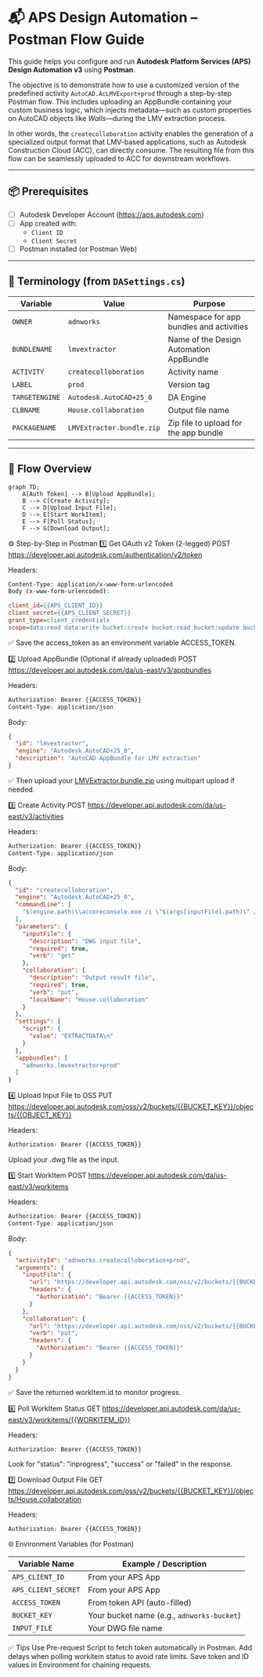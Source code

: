 # 📬 APS Design Automation – Postman Flow Guide

This guide helps you configure and run **Autodesk Platform Services (APS) Design Automation v3** using **Postman**.

The objective is to demonstrate how to use a customized version of the predefined activity `AutoCAD.AcLMVExport+prod` through a step-by-step Postman flow. This includes uploading an AppBundle containing your custom business logic, which injects metadata—such as custom properties on AutoCAD objects like *Walls*—during the LMV extraction process.

In other words, the `createcolloboration` activity enables the generation of a specialized output format that LMV-based applications, such as Autodesk Construction Cloud (ACC), can directly consume. The resulting file from this flow can be seamlessly uploaded to ACC for downstream workflows.

---

## 📦 Prerequisites

- [ ] Autodesk Developer Account (https://aps.autodesk.com)
- [ ] App created with:
  - `Client ID`
  - `Client Secret`
- [ ] Postman installed (or Postman Web)

---

## 🧠 Terminology (from `DASettings.cs`)

| Variable       | Value                     | Purpose                                  |
| -------------- | ------------------------- | ---------------------------------------- |
| `OWNER`        | `adnworks`                | Namespace for app bundles and activities |
| `BUNDLENAME`   | `lmvextractor`            | Name of the Design Automation AppBundle  |
| `ACTIVITY`     | `createcolloboration`     | Activity name                            |
| `LABEL`        | `prod`                    | Version tag                              |
| `TARGETENGINE` | `Autodesk.AutoCAD+25_0`   | DA Engine                                |
| `CLBNAME`      | `House.collaboration`     | Output file name                         |
| `PACKAGENAME`  | `LMVExtractor.bundle.zip` | Zip file to upload for the app bundle    |

---

## 🔁 Flow Overview

```mermaid
graph TD;
    A[Auth Token] --> B[Upload AppBundle];
    B --> C[Create Activity]; 
    C --> D[Upload Input File];
    D --> E[Start WorkItem];
    E --> F[Poll Status];
    F --> G[Download Output];
```

⚙️ Step-by-Step in Postman
1️⃣ Get OAuth v2 Token (2-legged)
POST https://developer.api.autodesk.com/authentication/v2/token

Headers:

```bash
Content-Type: application/x-www-form-urlencoded
Body (x-www-form-urlencoded):
```

```ini
client_id={{APS_CLIENT_ID}}
client_secret={{APS_CLIENT_SECRET}}
grant_type=client_credentials
scope=data:read data:write bucket:create bucket:read bucket:update bucket:delete code:all
```

✅ Save the access_token as an environment variable ACCESS_TOKEN.

2️⃣ Upload AppBundle (Optional if already uploaded)
POST https://developer.api.autodesk.com/da/us-east/v3/appbundles

Headers:

```css
Authorization: Bearer {{ACCESS_TOKEN}}
Content-Type: application/json
```

Body:

```json
{
  "id": "lmvextractor",
  "engine": "Autodesk.AutoCAD+25_0",
  "description": "AutoCAD AppBundle for LMV extraction"
}
```

✅ Then upload your [LMVExtractor.bundle.zip](aps-acc-da/App_Data/LMVExtractor.bundle.zip) using multipart upload if needed.

3️⃣ Create Activity
POST https://developer.api.autodesk.com/da/us-east/v3/activities

Headers:

```css
Authorization: Bearer {{ACCESS_TOKEN}}
Content-Type: application/json
```

Body:

```json
{
  "id": "createcolloboration",
  "engine": "Autodesk.AutoCAD+25_0",
  "commandLine": [
    "$(engine.path)\\accoreconsole.exe /i \"$(args[inputFile].path)\" /al \"$(appbundles[lmvextractor].path)\" /s \"$(settings[script].path)\""
  ],
  "parameters": {
    "inputFile": {
      "description": "DWG input file",
      "required": true,
      "verb": "get"
    },
    "collaboration": {
      "description": "Output result file",
      "required": true,
      "verb": "put",
      "localName": "House.collaboration"
    }
  },
  "settings": {
    "script": {
      "value": "EXTRACTDATA\n"
    }
  },
  "appbundles": [
    "adnworks.lmvextractor+prod"
  ]
}
```

4️⃣ Upload Input File to OSS
PUT https://developer.api.autodesk.com/oss/v2/buckets/{{BUCKET_KEY}}/objects/{{OBJECT_KEY}}

Headers:

```css
Authorization: Bearer {{ACCESS_TOKEN}}
```

Upload your .dwg file as the input.

5️⃣ Start WorkItem
POST https://developer.api.autodesk.com/da/us-east/v3/workitems

Headers:

```css
Authorization: Bearer {{ACCESS_TOKEN}}
Content-Type: application/json
```

Body:

```json
{
  "activityId": "adnworks.createcolloboration+prod",
  "arguments": {
    "inputFile": {
      "url": "https://developer.api.autodesk.com/oss/v2/buckets/{{BUCKET_KEY}}/objects/{{INPUT_FILE}}",
      "headers": {
        "Authorization": "Bearer {{ACCESS_TOKEN}}"
      }
    },
    "collaboration": {
      "url": "https://developer.api.autodesk.com/oss/v2/buckets/{{BUCKET_KEY}}/objects/House.collaboration",
      "verb": "put",
      "headers": {
        "Authorization": "Bearer {{ACCESS_TOKEN}}"
      }
    }
  }
}
```

✅ Save the returned workItem.id to monitor progress.

6️⃣ Poll WorkItem Status
GET https://developer.api.autodesk.com/da/us-east/v3/workitems/{{WORKITEM_ID}}

Headers:

```css
Authorization: Bearer {{ACCESS_TOKEN}}
```

Look for "status": "inprogress", "success" or "failed" in the response.

7️⃣ Download Output File
GET https://developer.api.autodesk.com/oss/v2/buckets/{{BUCKET_KEY}}/objects/House.collaboration

Headers:

```css
Authorization: Bearer {{ACCESS_TOKEN}}
```

🌐 Environment Variables (for Postman)

| Variable Name       | Example / Description                      |
| ------------------- | ------------------------------------------ |
| `APS_CLIENT_ID`     | From your APS App                          |
| `APS_CLIENT_SECRET` | From your APS App                          |
| `ACCESS_TOKEN`      | From token API (auto-filled)               |
| `BUCKET_KEY`        | Your bucket name (e.g., `adnworks-bucket`) |
| `INPUT_FILE`        | Your DWG file name                         |

✅ Tips
Use Pre-request Script to fetch token automatically in Postman.
Add delays when polling workitem status to avoid rate limits.
Save token and ID values in Environment for chaining requests.
